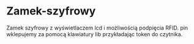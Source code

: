 # Zamek-szyfrowy

Zamek szyfrowy z wyświetlaczem lcd i możliwością podpięcia RFID.
pin wklepujemy za pomocą klawiatury lib przykładając token do czytnika.